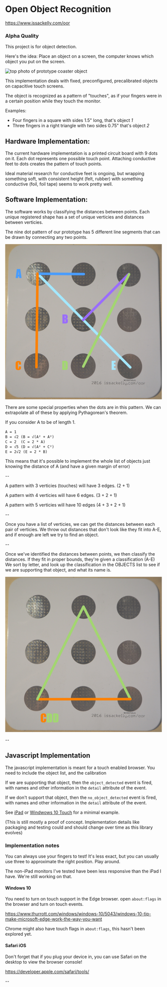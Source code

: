 # Open Object Recognition

https://www.issackelly.com/oor

### Alpha Quality

This project is for object detection.

Here's the idea: Place an object on a screen, the computer knows which object you put on the screen.
 
![top photo of prototype coaster object](https://www.issackelly.com/siteapi/imgix_url?url=/uploads/P9180172.JPG&w=1200)

This implementation deals with fixed, preconfigured, precalibrated objects on capacitive touch screens.

The object is recognized as a pattern of "touches", as if your fingers were in a certain position while they touch the monitor.

Examples:

* Four fingers in a square with sides 1.5" long, that's object *1*
* Three fingers in a right triangle with two sides 0.75" that's object *2*
 
## Hardware Implementation:

The current hardware implementation is a printed circuit board with 9 dots on it. Each dot represents one possible touch point.
Attaching conductive feet to dots creates the pattern of touch points.

Ideal material research for conductive feet is ongoing, but wrapping something soft, with consistent height (felt, rubber)
with something conductive (foil, foil tape) seems to work pretty well.

## Software Implementation:

The software works by classifying the distances between points. Each unique registered shape has a set of unique verticies and distances between verticies.

The nine dot pattern of our prototype has 5 different line segments that can be drawn by connecting any two points.

![nine dots with labeled edge lengths](./static/dot-edge-lengths.jpg)

There are some special properties when the dots are in this pattern. We can extrapolate all of these by applying Pythagorean's theorem.


If you consider A to be of length 1.

    A = 1
    B = √2 (B = √(A² + A²)
    C = 2  (C = 2 * A)
    D = √5 (D = √(A² + C²)
    E = 2√2 (E = 2 * B)

This means that it's possible to implement the whole list of objects just knowing the distance of A (and have a given margin of error)

--

A pattern with 3 verticies (touches) will have 3 edges. (2 + 1)

A pattern with 4 verticies will have 6 edges. (3 + 2 + 1)

A pattern with 5 verticies will have 10 edges (4 + 3 + 2 + 1)

--

Once you have a list of verticies, we can get the distances between each pair of verticies.
We throw out distances that don't look like they fit into A-E, and if enough are left we try to find an object.

--

Once we've identified the distances between points, we then classify the distances. If they fit in proper bounds, they're given a classification (A-E)
We sort by letter, and look up the classification in the OBJECTS list to see if we are supporting that object, and what its name is.

![CDD - large isosceles triangle](./static/CDD.jpg)
 
--

## Javascript Implementation

The javascript implementation is meant for a touch enabled browser. You need to include the object list, and the calibration


If we are supporting that object, then the `object_detected` event is fired, with names and other information in the `detail` attribute of the event.

If we don't support that object, then the `no_object_detected` event is fired, with names and other information in the `detail` attribute of the event.

See [iPad](./experiments/ipad.html) or [Windwows 10 Touch](./experiments/planar_windows10.html) for a minimal example.

(This is still mostly a proof of concept. Implementation details like packaging and testing could and should change over time as this library evolves) 


### Implementation notes

You can always use your fingers to test! It's less exact, but you can usually use three to approximate the right position. Play around.

The non-iPad monitors I've tested have been less responsive than the iPad I have. We're still working on that.

#### Windows 10

You need to turn on touch support in the Edge browser. open `about:flags` in the browser and turn on touch events.

https://www.thurrott.com/windows/windows-10/5043/windows-10-tip-make-microsoft-edge-work-the-way-you-want

Chrome might also have touch flags in `about:flags`, this hasn't been explored yet.

#### Safari iOS

Don't forget that if you plug your device in, you can use Safari on the desktop to view the browser console!

https://developer.apple.com/safari/tools/

--


